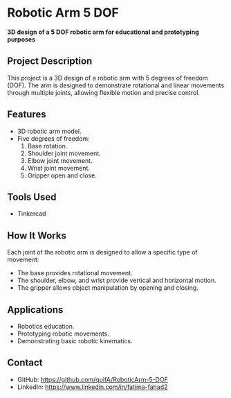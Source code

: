 # Robotic Arm 5 DOF

**3D design of a 5 DOF robotic arm for educational and prototyping purposes**

## Project Description
This project is a 3D design of a robotic arm with 5 degrees of freedom (DOF). The arm is designed to demonstrate rotational and linear movements through multiple joints, allowing flexible motion and precise control.

## Features
- 3D robotic arm model.
- Five degrees of freedom:
  1. Base rotation.
  2. Shoulder joint movement.
  3. Elbow joint movement.
  4. Wrist joint movement.
  5. Gripper open and close.

## Tools Used
- Tinkercad

## How It Works
Each joint of the robotic arm is designed to allow a specific type of movement:
- The base provides rotational movement.
- The shoulder, elbow, and wrist provide vertical and horizontal motion.
- The gripper allows object manipulation by opening and closing.

## Applications
- Robotics education.
- Prototyping robotic movements.
- Demonstrating basic robotic kinematics.

## Contact
- GitHub: https://github.com/quifA/RoboticArm-5-DOF
- LinkedIn: https://www.linkedin.com/in/fatima-fahad2
